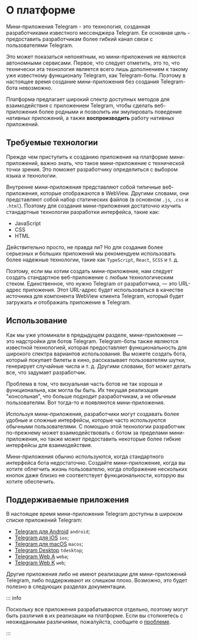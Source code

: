 # О платформе

Мини-приложения Telegram - это технология, созданная разработчиками известного мессенджера Telegram. Ее основная цель - предоставить разработчикам более гибкий канал связи с пользователями Telegram.

Это может показаться непонятным, но мини-приложения не являются автономными сервисами. Первое, что следует отметить, это то, что технически эта технология является всего лишь дополнением к такому уже известному функционалу Telegram, как Telegram-боты. Поэтому в настоящее время создание мини-приложения без создания Telegram-бота невозможно.

Платформа предлагает широкий спектр доступных методов для взаимодействия с приложением Telegram, чтобы сделать веб-приложения более родными и позволить им эмулировать поведение нативных приложений, а также **воспроизводить** работу нативных приложений.

## Требуемые технологии

Прежде чем приступить к созданию приложения на платформе мини-приложений, важно знать, что такое мини-приложение с технической точки зрения. Это поможет разработчику определиться с выбором языка и технологии.

Внутренне мини-приложения представляют собой типичные веб-приложения, которые отображаются в WebView. Другими словами, они представляют собой набор статических файлов (в основном `.js`, `.css` и `.html`). Поэтому для создания мини-приложения достаточно изучить стандартные технологии разработки интерфейса, такие как:

- JavaScript
- CSS
- HTML

Действительно просто, не правда ли? Но для создания более серьезных и больших приложений мы рекомендуем использовать более надежные технологии, такие как `TypeScript`, `React`, `SCSS` и т. д.

Поэтому, если мы хотим создать мини-приложение, нам следует создать стандартное веб-приложение с любым технологическим стеком. Единственное, что нужно Telegram от разработчика, — это URL-адрес приложения. Этот URL-адрес будет использоваться в качестве источника для компонента WebView клиента Telegram, который будет загружать и отображать приложение в Telegram.

## Использование

Как мы уже упоминали в предыдущем разделе, мини-приложение — это надстройки для ботов Telegram. Telegram-боты также являются известной технологией, которая предоставляет функциональность для широкого спектра вариантов использования. Вы можете создать бота, который покупает билеты в кино, рассказывает пользователям шутки, генерирует случайные числа и т. д. Другими словами, бот может делать все, что задумает разработчик.

Проблема в том, что визуальная часть ботов не так хороша и функциональна, как могла бы быть. Их текущая реализация "консольная", что больше подходит разработчикам, а не обычным пользователям. Вот тогда-то и появляются мини-приложения.

Используя мини-приложения, разработчики могут создавать более удобные и сложные интерфейсы, которые часто используются обычными пользователями. С помощью этой технологии разработчик по-прежнему может взаимодействовать с ботом за пределами мини-приложения, но также может предоставить некоторые более гибкие интерфейсы для взаимодействия.

Мини-приложения обычно используются, когда стандартного интерфейса бота недостаточно. Создайте мини-приложение, когда вы хотите облегчить жизнь пользователю, когда отображение нескольких кнопок даже близко не соответствует функциональности, которую вы хотите обеспечить.

## Поддерживаемые приложения

В настоящее время мини-приложения Telegram доступны в широком списке приложений Telegram:

- [Telegram для Android](https://github.com/DrKLO/Telegram) `android`;
- [Telegram для iOS](https://github.com/TelegramMessenger/Telegram-iOS) `ios`;
- [Telegram для macOS](https://github.com/overtake/TelegramSwift) `macos`;
- [Telegram Desktop](https://github.com/telegramdesktop/tdesktop) `tdesktop`;
- [Telegram Web A](https://github.com/Ajaxy/telegram-tt) `weba`;
- [Telegram Web K](https://github.com/morethanwords/tweb) `web`;

Другие приложения либо не имеют реализации для мини-приложений Telegram, либо поддерживают их слишком плохо. Возможно, это будет полезно в следующих разделах документации.

::: info

Поскольку все приложения разрабатываются отдельно, поэтому могут быть различия в их реализации на платформе. Если вы столкнетесь с неожиданными различиями, пожалуйста, сообщите о [проблеме](https://github.com/Telegram-Mini-Apps/issues).

:::

